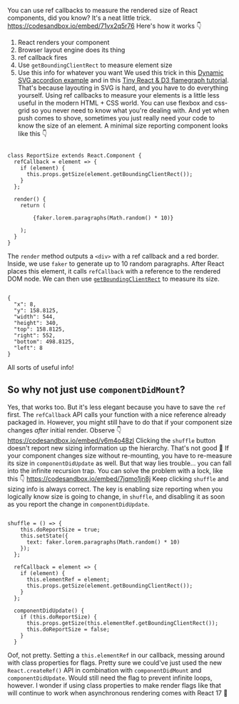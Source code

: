 You can use ref callbacks to measure the rendered size of React components, did you know? It's a neat little trick.
<https://codesandbox.io/embed/71vx2q5r76>
Here's how it works 👇
1. React renders your component
2. Browser layout engine does its thing
3. ref callback fires
4. Use `getBoundingClientRect` to measure element size
5. Use this info for whatever you want
We used this trick in this [Dynamic SVG accordion example](https://swizec.com/blog/build-animated-accordion-react-d3/swizec/8418) and in this [Tiny React & D3 flamegraph tutorial](https://swizec.com/blog/tiny-react-d3-flamegraph-tutorial/swizec/8440). That's because layouting in SVG is hard, and you have to do everything yourself.
Using ref callbacks to measure your elements is a little less useful in the modern HTML + CSS world. You can use flexbox and css-grid so you never need to know what you're dealing with.
And yet when push comes to shove, sometimes you just really need your code to know the size of an element.
A minimal size reporting component looks like this 👇

```

class ReportSize extends React.Component {
  refCallback = element => {
    if (element) {
      this.props.getSize(element.getBoundingClientRect());
    }
  };

  render() {
    return (
      
        {faker.lorem.paragraphs(Math.random() * 10)}
      
    );
  }
}
```

The `render` method outputs a `<div>` with a ref callback and a red border. Inside, we use `faker` to generate up to 10 random paragraphs.
After React places this element, it calls `refCallback` with a reference to the rendered DOM node. We can then use [`getBoundingClientRect`](https://developer.mozilla.org/en-US/docs/Web/API/Element/getBoundingClientRect) to measure its size.

```

{
  "x": 8,
  "y": 158.8125,
  "width": 544,
  "height": 340,
  "top": 158.8125,
  "right": 552,
  "bottom": 498.8125,
  "left": 8
}
```

All sorts of useful info!

## So why not just use `componentDidMount`?

Yes, that works too. But it's less elegant because you have to save the `ref` first. The `refCallback` API calls your function with a nice reference already packaged in.
However, you might still have to do that if your component size changes *after* initial render. Observe 👇
<https://codesandbox.io/embed/v6m4o48zl>
Clicking the `shuffle` button doesn't report new sizing information up the hierarchy. That's not good 🤔
If your component changes size without re-mounting, you have to re-measure its size in `componentDidUpdate` as well. But that way lies trouble… you can fall into the infinite recursion trap.
You can solve the problem with a lock, like this 👇
<https://codesandbox.io/embed/7jqmo1jn8j>
Keep clicking `shuffle` and sizing info is always correct.
The key is enabling size reporting when you logically know size is going to change, in `shuffle`, and disabling it as soon as you report the change in `componentDidUpdate`.

```

shuffle = () => {
    this.doReportSize = true;
    this.setState({
      text: faker.lorem.paragraphs(Math.random() * 10)
    });
  };

  refCallback = element => {
    if (element) {
      this.elementRef = element;
      this.props.getSize(element.getBoundingClientRect());
    }
  };

  componentDidUpdate() {
    if (this.doReportSize) {
      this.props.getSize(this.elementRef.getBoundingClientRect());
      this.doReportSize = false;
    }
  }
```

Oof, not pretty. Setting a `this.elementRef` in our callback, messing around with class properties for flags. Pretty sure we could've just used the new `React.createRef()` API in combination with `componentDidMount` and `componentDidUpdate`.
Would still need the flag to prevent infinite loops, however.
I wonder if using class properties to make render flags like that will continue to work when asynchronous rendering comes with React 17 🤔